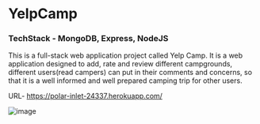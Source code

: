 # YelpCamp
### TechStack - MongoDB, Express, NodeJS

This is a full-stack web application project called Yelp Camp. It is a web application designed to add, rate and review different campgrounds, different users(read campers) can put in their comments and concerns, so that it is a well informed and well prepared camping trip for other users.

URL- https://polar-inlet-24337.herokuapp.com/

![image](https://user-images.githubusercontent.com/46935997/94359013-35ba7680-00c2-11eb-99a3-3bcd7a4bcd69.png)

